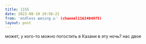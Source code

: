 ```yaml
---
title: 1155
date: 2023-08-10 19:56:21
from: 'endless шизing ⍼' (channel1162404975)
layout: post
---
```


может, у кого-то можно погостить в Казани в эту ночь? нас двое
